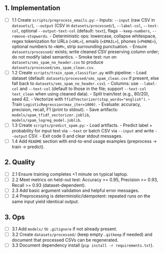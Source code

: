 ## 1. Implementation
- [ ] 1.1 Create `scripts/preprocess_emails.py`:
      - Inputs: `--input` (raw CSV in `datasets/`), `--output` (CSV in `datasets/processed/`), `--label-col`, `--text-col`, optional `--output-text-col` (default: `text`), flags `--keep-numbers`, `--remove-stopwords`.
      - Deterministic ops: lowercase, collapse whitespace, regex tokenization for URLs (`<URL>`), emails (`<EMAIL>`), phones (`<PHONE>`), optional numbers to `<NUM>`, strip surrounding punctuation.
      - Ensure `datasets/processed/` exists; write cleaned CSV preserving column order; do not modify label semantics.
      - Smoke test: run on `datasets/sms_spam_no_header.csv` to produce `datasets/processed/sms_spam_clean.csv`.
- [ ] 1.2 Create `scripts/train_spam_classifier.py` with pipeline:
      - Load dataset (default: `datasets/processed/sms_spam_clean.csv` if present, else fall back to `datasets/sms_spam_no_header.csv`).
      - Columns: use `--label-col` and `--text-col` (default to those in the file; support `--text-col text_clean` when using cleaned data).
      - Split train/test (e.g., 80/20), seed 42.
      - Vectorize with `TfidfVectorizer(stop_words="english")`.
      - Train `LogisticRegression(max_iter=1000)`.
      - Evaluate: accuracy, precision, recall, F1 (print to stdout).
      - Save artifacts: `models/spam_tfidf_vectorizer.joblib`, `models/spam_logreg_model.joblib`.
- [ ] 1.3 Create `scripts/predict_spam.py`:
      - Load artifacts.
      - Predict label + probability for input text via `--text` or batch CSV via `--input` and write `--output` CSV.
      - Exit code 0 and clear stdout messages.
- [ ] 1.4 Add `README` section with end-to-end usage examples (preprocess → train → predict).

## 2. Quality
- [ ] 2.1 Ensure training completes <1 minute on typical laptop.
- [ ] 2.2 Meet metrics on held-out test: Accuracy >= 0.95, Precision >= 0.93, Recall >= 0.93 (dataset-dependent).
- [ ] 2.3 Add basic argument validation and helpful error messages.
- [ ] 2.4 Preprocessing is deterministic/idempotent: repeated runs on the same input yield identical output.

## 3. Ops
- [ ] 3.1 Add `models/` to `.gitignore` if not already present.
- [ ] 3.2 Create `datasets/processed/` (keep empty `.gitkeep` if needed) and document that processed CSVs can be regenerated.
- [ ] 3.3 Document dependency install (`pip install -r requirements.txt`).
